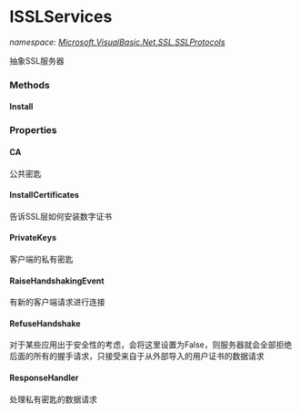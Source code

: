 ﻿
# ISSLServices
_namespace: [Microsoft.VisualBasic.Net.SSL.SSLProtocols](N-Microsoft.VisualBasic.Net.SSL.SSLProtocols.md)_

抽象SSL服务器

### Methods

#### Install



### Properties

#### CA
公共密匙
#### InstallCertificates
告诉SSL层如何安装数字证书
#### PrivateKeys
客户端的私有密匙
#### RaiseHandshakingEvent
有新的客户端请求进行连接
#### RefuseHandshake
对于某些应用出于安全性的考虑，会将这里设置为False，则服务器就会全部拒绝后面的所有的握手请求，只接受来自于从外部导入的用户证书的数据请求
#### ResponseHandler
处理私有密匙的数据请求

